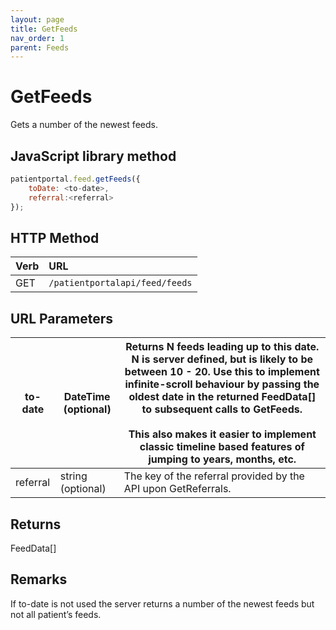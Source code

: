 ```yaml
---
layout: page
title: GetFeeds
nav_order: 1
parent: Feeds
---
```


# GetFeeds

Gets a number of the newest feeds.

## JavaScript library method

```javascript
patientportal.feed.getFeeds({
    toDate: <to-date>,
    referral:<referral>
});
```

## HTTP Method

| Verb | URL                                               |
|:-----|:--------------------------------------------------|
| GET | `/patientportalapi/feed/feeds` |

## URL Parameters

| to-date | DateTime (optional) | Returns N feeds leading up to this date. N is server defined, but is likely to be between 10 - 20. Use this to implement infinite-scroll behaviour by passing the oldest date in the returned FeedData\[\] to subsequent calls to GetFeeds.<br><br>This also makes it easier to implement classic timeline based features of jumping to years, months, etc. |
| --- | --- | --- |
| referral | string (optional) | The key of the referral provided by the API upon GetReferrals. |

## Returns

FeedData\[\]

## Remarks

If to-date is not used the server returns a number of the newest feeds but not all patient’s feeds.
